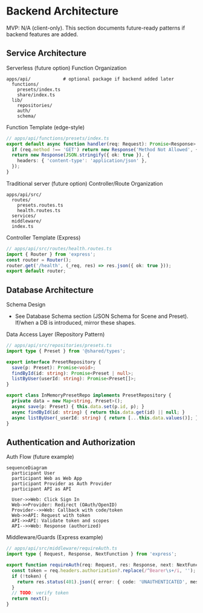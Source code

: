 # Backend Architecture

MVP: N/A (client-only). This section documents future-ready patterns if backend features are added.

## Service Architecture

Serverless (future option)
Function Organization
```text
apps/api/            # optional package if backend added later
  functions/
    presets/index.ts
    share/index.ts
  lib/
    repositories/
    auth/
    schema/
```

Function Template (edge-style)
```ts
// apps/api/functions/presets/index.ts
export default async function handler(req: Request): Promise<Response> {
  if (req.method !== 'GET') return new Response('Method Not Allowed', { status: 405 });
  return new Response(JSON.stringify({ ok: true }), {
    headers: { 'content-type': 'application/json' },
  });
}
```

Traditional server (future option)
Controller/Route Organization
```text
apps/api/src/
  routes/
    presets.routes.ts
    health.routes.ts
  services/
  middleware/
  index.ts
```

Controller Template (Express)
```ts
// apps/api/src/routes/health.routes.ts
import { Router } from 'express';
const router = Router();
router.get('/health', (_req, res) => res.json({ ok: true }));
export default router;
```

## Database Architecture
Schema Design
- See Database Schema section (JSON Schema for Scene and Preset). If/when a DB is introduced, mirror these shapes.

Data Access Layer (Repository Pattern)
```ts
// apps/api/src/repositories/presets.ts
import type { Preset } from '@shared/types';

export interface PresetRepository {
  save(p: Preset): Promise<void>;
  findById(id: string): Promise<Preset | null>;
  listByUser(userId: string): Promise<Preset[]>;
}

export class InMemoryPresetRepo implements PresetRepository {
  private data = new Map<string, Preset>();
  async save(p: Preset) { this.data.set(p.id, p); }
  async findById(id: string) { return this.data.get(id) || null; }
  async listByUser(_userId: string) { return [...this.data.values()]; }
}
```

## Authentication and Authorization

Auth Flow (future example)
```mermaid
sequenceDiagram
  participant User
  participant Web as Web App
  participant Provider as Auth Provider
  participant API as API

  User->>Web: Click Sign In
  Web->>Provider: Redirect (OAuth/OpenID)
  Provider-->>Web: Callback with code/token
  Web->>API: Request with token
  API->>API: Validate token and scopes
  API-->>Web: Response (authorized)
```

Middleware/Guards (Express example)
```ts
// apps/api/src/middleware/requireAuth.ts
import type { Request, Response, NextFunction } from 'express';

export function requireAuth(req: Request, res: Response, next: NextFunction) {
  const token = req.headers.authorization?.replace(/^Bearer\s+/i, '');
  if (!token) {
    return res.status(401).json({ error: { code: 'UNAUTHENTICATED', message: 'Missing token', requestId: crypto.randomUUID(), timestamp: new Date().toISOString() } });
  }
  // TODO: verify token
  return next();
}
```
